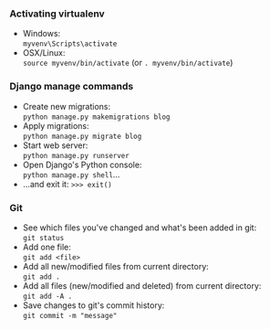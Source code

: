 ### Activating virtualenv
- Windows:  
`myvenv\Scripts\activate`
- OSX/Linux:   
`source myvenv/bin/activate`
(or `. myvenv/bin/activate`)

### Django manage commands
- Create new migrations:  
`python manage.py makemigrations blog`
- Apply migrations:  
`python manage.py migrate blog`
- Start web server:  
`python manage.py runserver`
- Open Django's Python console:  
`python manage.py shell`...
- ...and exit it: `>>> exit()`


### Git
- See which files you've changed and what's been added in git:  
`git status`  
- Add one file:  
`git add <file>`
- Add all new/modified files from current directory:  
`git add .`  
- Add all files (new/modified and deleted) from current directory:  
`git add -A .`  
- Save changes to git's commit history:  
`git commit -m "message"`  
